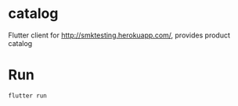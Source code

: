 # catalog

Flutter client for  http://smktesting.herokuapp.com/, provides product catalog

# Run
`flutter run`
